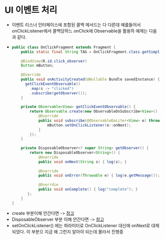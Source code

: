 UI 이벤트 처리
===
* 이벤트 리스너 인터페이스에 포함된 콜백 메서드는 다 다른데 예를들어서 onClickListener에서 콜백당하느 onClick에 Observable을 활용하 예제는 다음과 같다.
* ```java
  public class OnClickFragment extends Fragment {
      public static final String TAG = OnClickFragment.class.getSimpleName();
      
      @BindView(R.id.click_observer)
      Button mButton;
      
      @Override
      public void onActivityCreated(@Nullable Bundle savedInstance) {
        getClickEventObservable()
          .map(s -> "clicked")
          .subscribe(getObserver());
      }
      
      private Observable<View> getClickEventObservable() {
          return Observable.create(new ObservableOnSubscribe<View>() {
              @Override
              public void subscribe(@ObservableEmiiter<View> e) throws Exception {
                  mButton.setOnClickListener(e::onNext);
              }
          });
      }
      
      private DisposableObserver<? super String> getObserver() {
          return new DisposableObserver<String>() {
              @Override
              public void onNext(String s) { log(s); }
               
              @Override
              public void onError(Throwable e) { log(e.getMessage()); }
              
              @Overrdie
              public void onComplete() { log("complete"); }
         };
      }
  }
* create 부분이해 안간다면 -> [참고](https://github.com/sdk0213/Knowledge-Storage/blob/master/RxJava/2.1%20Observable%20클래스.md)
* DisposableObserver 부분 이해 안간다면 -> [참고](https://hjlab.tistory.com/418)
* setOnClickListener() 에는 파라미터로 OnClickListener 대신에 onNext로 대체 되었다. 이 부분으 지금 왜 그런지 알아야 되는데 몰라서 진행중
